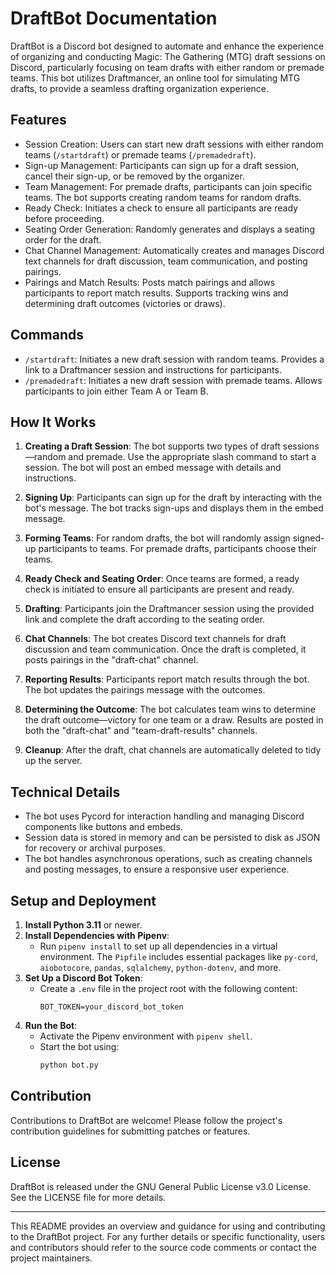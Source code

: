 DraftBot Documentation
======================

DraftBot is a Discord bot designed to automate and enhance the experience of organizing and conducting Magic: The Gathering (MTG) draft sessions on Discord, particularly focusing on team drafts with either random or premade teams. This bot utilizes Draftmancer, an online tool for simulating MTG drafts, to provide a seamless drafting organization experience.

Features
--------

-   Session Creation: Users can start new draft sessions with either random teams (`/startdraft`) or premade teams (`/premadedraft`).
-   Sign-up Management: Participants can sign up for a draft session, cancel their sign-up, or be removed by the organizer.
-   Team Management: For premade drafts, participants can join specific teams. The bot supports creating random teams for random drafts.
-   Ready Check: Initiates a check to ensure all participants are ready before proceeding.
-   Seating Order Generation: Randomly generates and displays a seating order for the draft.
-   Chat Channel Management: Automatically creates and manages Discord text channels for draft discussion, team communication, and posting pairings.
-   Pairings and Match Results: Posts match pairings and allows participants to report match results. Supports tracking wins and determining draft outcomes (victories or draws).

Commands
--------

-   `/startdraft`: Initiates a new draft session with random teams. Provides a link to a Draftmancer session and instructions for participants.
-   `/premadedraft`: Initiates a new draft session with premade teams. Allows participants to join either Team A or Team B.

How It Works
------------

1.  **Creating a Draft Session**: The bot supports two types of draft sessions—random and premade. Use the appropriate slash command to start a session. The bot will post an embed message with details and instructions.

2.  **Signing Up**: Participants can sign up for the draft by interacting with the bot's message. The bot tracks sign-ups and displays them in the embed message.

3.  **Forming Teams**: For random drafts, the bot will randomly assign signed-up participants to teams. For premade drafts, participants choose their teams.

4.  **Ready Check and Seating Order**: Once teams are formed, a ready check is initiated to ensure all participants are present and ready.

5.  **Drafting**: Participants join the Draftmancer session using the provided link and complete the draft according to the seating order.

6.  **Chat Channels**: The bot creates Discord text channels for draft discussion and team communication. Once the draft is completed, it posts pairings in the "draft-chat" channel.

7.  **Reporting Results**: Participants report match results through the bot. The bot updates the pairings message with the outcomes.

8.  **Determining the Outcome**: The bot calculates team wins to determine the draft outcome—victory for one team or a draw. Results are posted in both the "draft-chat" and "team-draft-results" channels.

9.  **Cleanup**: After the draft, chat channels are automatically deleted to tidy up the server.

Technical Details
-----------------

-   The bot uses Pycord for interaction handling and managing Discord components like buttons and embeds.
-   Session data is stored in memory and can be persisted to disk as JSON for recovery or archival purposes.
-   The bot handles asynchronous operations, such as creating channels and posting messages, to ensure a responsive user experience.

Setup and Deployment
--------------------

1.  **Install Python 3.11** or newer.
2.  **Install Dependencies with Pipenv**:
    - Run `pipenv install` to set up all dependencies in a virtual environment. The `Pipfile` includes essential packages like `py-cord`, `aiobotocore`, `pandas`, `sqlalchemy`, `python-dotenv`, and more.
3.  **Set Up a Discord Bot Token**:
    - Create a `.env` file in the project root with the following content:
      ```
      BOT_TOKEN=your_discord_bot_token
      ```
4.  **Run the Bot**:
    - Activate the Pipenv environment with `pipenv shell`.
    - Start the bot using:
      ```bash
      python bot.py
      ```

Contribution
------------

Contributions to DraftBot are welcome! Please follow the project's contribution guidelines for submitting patches or features.

License
-------

DraftBot is released under the GNU General Public License v3.0 License. See the LICENSE file for more details.

* * * * *

This README provides an overview and guidance for using and contributing to the DraftBot project. For any further details or specific functionality, users and contributors should refer to the source code comments or contact the project maintainers.

